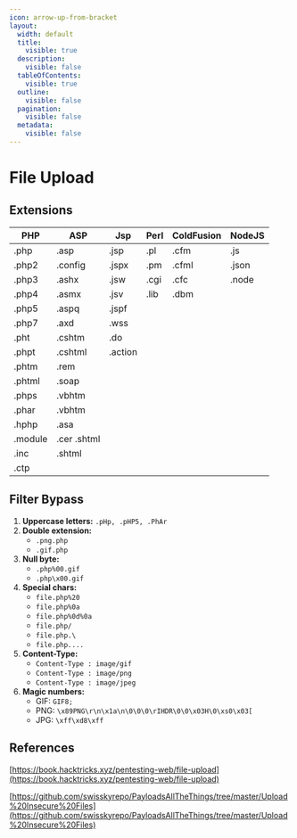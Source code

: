 ```yaml
---
icon: arrow-up-from-bracket
layout:
  width: default
  title:
    visible: true
  description:
    visible: false
  tableOfContents:
    visible: true
  outline:
    visible: false
  pagination:
    visible: false
  metadata:
    visible: false
---
```


# File Upload

## Extensions

| PHP     | ASP         | Jsp     | Perl | ColdFusion | NodeJS |
| ------- | ----------- | ------- | ---- | ---------- | ------ |
| .php    | .asp        | .jsp    | .pl  | .cfm       | .js    |
| .php2   | .config     | .jspx   | .pm  | .cfml      | .json  |
| .php3   | .ashx       | .jsw    | .cgi | .cfc       | .node  |
| .php4   | .asmx       | .jsv    | .lib | .dbm       |        |
| .php5   | .aspq       | .jspf   |      |            |        |
| .php7   | .axd        | .wss    |      |            |        |
| .pht    | .cshtm      | .do     |      |            |        |
| .phpt   | .cshtml     | .action |      |            |        |
| .phtm   | .rem        |         |      |            |        |
| .phtml  | .soap       |         |      |            |        |
| .phps   | .vbhtm      |         |      |            |        |
| .phar   | .vbhtm      |         |      |            |        |
| .hphp   | .asa        |         |      |            |        |
| .module | .cer .shtml |         |      |            |        |
| .inc    | .shtml      |         |      |            |        |
| .ctp    |             |         |      |            |        |

## Filter Bypass

1. **Uppercase letters:** `.pHp, .pHP5, .PhAr`
2. **Double extension:**&#x20;
   * `.png.php`
   * `.gif.php`
3. **Null byte:**&#x20;
   * `.php%00.gif`
   * `.php\x00.gif`
4. **Special chars:**&#x20;
   * `file.php%20`
   * `file.php%0a`
   * `file.php%0d%0a`
   * `file.php/`
   * `file.php.\`
   * `file.php....`
5. **Content-Type:**&#x20;
   * `Content-Type : image/gif`
   * `Content-Type : image/png`
   * `Content-Type : image/jpeg`
6. **Magic numbers:**
   * GIF: `GIF8;`
   * PNG: `\x89PNG\r\n\x1a\n\0\0\0\rIHDR\0\0\x03H\0\xs0\x03[`
   * JPG: `\xff\xd8\xff`

## References

[https://book.hacktricks.xyz/pentesting-web/file-upload](https://book.hacktricks.xyz/pentesting-web/file-upload)

[https://github.com/swisskyrepo/PayloadsAllTheThings/tree/master/Upload%20Insecure%20Files](https://github.com/swisskyrepo/PayloadsAllTheThings/tree/master/Upload%20Insecure%20Files)
